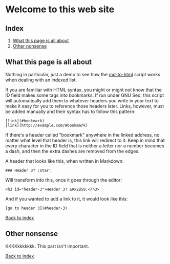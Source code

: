 # Welcome to this web site

## Index

1. [What this page is all about](#what-this-page-is-all-about)
2. [Other nonsense](#other-nonsense)

## What this page is all about

Nothing in particular, just a demo to see how the
[md-to-html](https://github.com/stamby/md-to-html) script works when dealing
with an indexed list.

If you are familiar with HTML syntax, you might or might not know that the ID
field makes some tags into bookmarks. If run under GNU Sed, this script will
automatically add them to whatever headers you write in your text to make it
easy for you to reference those headers later. Links, however, must be added
manually and their syntax has to follow this pattern:

```
[link](#bookmark)
[link](http://example.com/#bookmark)
```

If there's a header called "bookmark" anywhere in the linked address, no matter
what level that header is, this link will redirect to it. Keep in mind that
every character in the ID field that is neither a letter nor a number becomes a
dash, and then the extra dashes are removed from the edges.

A header that looks like this, when written in Markdown:

```
### Header 3? :star:
```

Will transform into this, once it goes through the editor:

```
<h3 id="header-3">Header 3? &#x2B50;</h3>
```

And if you wanted to add a link to it, it would look like this:

```
[go to header 3](#header-3)
```

[Back to index](#index)

## Other nonsense

KKKKkkkkkkk. This part isn't important.

[Back to index](#index)

